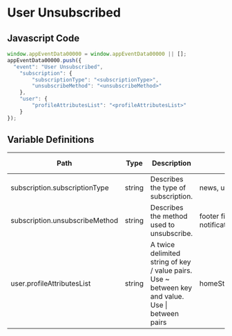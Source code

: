 # User Unsubscribed

### 

## Javascript Code
```js
window.appEventData00000 = window.appEventData00000 || [];
appEventData00000.push({
  "event": "User Unsubscribed",
    "subscription": {
        "subscriptionType": "<subscriptionType>",
        "unsubscribeMethod": "<unsubscribeMethod>"
    },
    "user": {
        "profileAttributesList": "<profileAttributesList>"
    }
});
```

## Variable Definitions

|Path|Type|Description|Example|Pattern|Min Length|Max Length|Minimum|Maximum|Multiple Of|
| --- | --- | --- | --- | --- | --- | --- | --- | --- | --- |
|subscription.subscriptionType|string|Describes the type of subscription. |news, updates, sales, events|||||||
|subscription.unsubscribeMethod|string|Describes the method used to unsubscribe.|footer field, registration opt in, order placed, notification preferences, ESP feed|||||||
|user.profileAttributesList|string|A twice delimited string of key \/ value pairs.  Use \~ between key and value.  Use \| between pairs|homeStore\~234\|loyaltyTier\~gold\|memberSince\~2002|||||||




